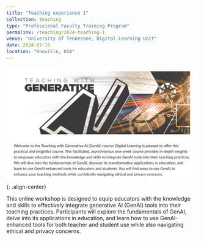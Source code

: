 ```yaml
---
title: "Teaching experience 1"
collection: teaching
type: "Professional Faculty Training Program"
permalink: /teaching/2024-teaching-1
venue: "University of Tennessee, Digital Learning Unit"
date: 2024-07-15
location: "Knoxille, USA"
---
```


![Teaching With GenAI](images/teaching_AI.png){: .align-center}

This online workshop is designed to equip educators with the knowledge and skills to effectively integrate generative AI (GenAI) tools into their teaching practices. Participants will explore the fundamentals of GenAI, delve into its applications in education, and learn how to use GenAI-enhanced tools for both teacher and student use while also navigating ethical and privacy concerns.


